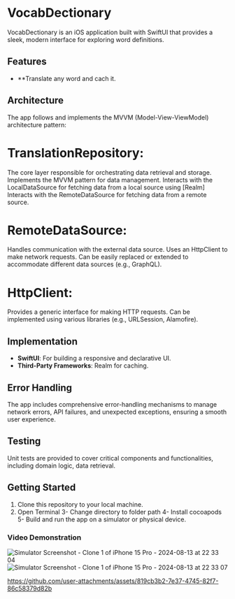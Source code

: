 # VocabDectionary

VocabDectionary is an iOS application built with SwiftUI  that provides a sleek, modern interface for exploring word definitions. 

## Features

- **Translate any word and cach it.

## Architecture

The app follows and implements the MVVM (Model-View-ViewModel) architecture pattern:

# TranslationRepository:
  The core layer responsible for orchestrating data retrieval and storage.
  Implements the MVVM pattern for data management.
  Interacts with the LocalDataSource for fetching data from a local source using [Realm]
  Interacts with the RemoteDataSource for fetching data from a remote source.
# RemoteDataSource:
 Handles communication with the external data source.
  Uses an HttpClient to make network requests.
  Can be easily replaced or extended to accommodate different data sources (e.g., GraphQL).
# HttpClient: 
 Provides a generic interface for making HTTP requests.
 Can be implemented using various libraries (e.g., URLSession, Alamofire).


## Implementation

- **SwiftUI**: For building a responsive and declarative UI.
- **Third-Party Frameworks**: Realm for caching.

## Error Handling

The app includes comprehensive error-handling mechanisms to manage network errors, API failures, and unexpected exceptions, ensuring a smooth user experience.

## Testing

Unit tests are provided to cover critical components and functionalities, including domain logic, data retrieval.

## Getting Started

1. Clone this repository to your local machine.
2. Open Terminal
3- Change directory to folder path
4- Install cocoapods
5- Build and run the app on a simulator or physical device.


### Video Demonstration
![Simulator Screenshot - Clone 1 of iPhone 15 Pro - 2024-08-13 at 22 33 04](https://github.com/user-attachments/assets/418b3666-e2b7-4547-9836-d192545eef7a)
![Simulator Screenshot - Clone 1 of iPhone 15 Pro - 2024-08-13 at 22 33 07](https://github.com/user-attachments/assets/8f0b1793-fdd8-4818-815e-a679d11b1156)


https://github.com/user-attachments/assets/819cb3b2-7e37-4745-82f7-86c58379d82b

